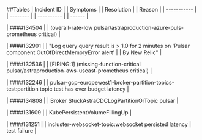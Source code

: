 ##Tables
| Incident ID |	       | Symptoms |	       | Resolution |        | Reason |
| ----------- |        | -------- |        | ---------- |        | ------ |
  
| ####134504  |        | (overall-rate-low pulsar/astraproduction-azure-puls-prometheus critical) |

| ####132901  |        | "Log query query result is > 1.0 for 2 minutes on 'Pulsar component OutOfDirectMemoryError alert' |
                      | By New Relic" |

| ####132536  |        | [FIRING:1]  (missing-function-critical pulsar/astraproduction-aws-useast-prometheus critical) |

| ####132246  |        | pulsar-gcp-europewest1-broker-partition-topics-test:partition topic test has over budget latency |

| ####134808  |        | Broker StuckAstraCDCLogPartitionOrTopic pulsar |

| ####131609  |        | KubePersistentVolumeFillingUp |

| ####131251  |        | incluster-websocket-topic:websocket persisted latency | test failure |







